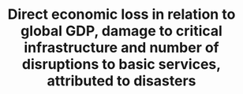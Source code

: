 ---
actual_indicator_available: Disaster losses as a percentage of GDP
actual_indicator_available_description: Disaster losses consists of damage to fixed.
comments_and_limitations: The threshold for determining whether any single event is
  treated as a disaster is if either the associated property losses or the insurance
  payouts exceed 0.1 percent of U.S. GDP.
computation_units: 'Disaster losses: billions of US dollars'
data_non_statistical: false
date_metadata_updated: 10/2017
date_of_national_source_publication: 8/2017
goal_meta_link: http://unstats.un.org/sdgs/files/metadata-compilation/Metadata-Goal-11.pdf
graph_title: Disaster losses as a percentage of GDP
graph_type: line
has_metadata: true
indicator: 11.5.2
indicator_definition: "Direct economic loss: Direct loss is nearly equivalent to physical\
  \ damage. The monetary value of total or partial destruction of physical assets\
  \ existing in the affected area. Examples include loss to physical assets such as\
  \ damaged housings, factories and infrastructure. Direct losses usually happen during\
  \ the event or within the first few hours after the event and are often assessed\
  \ soon after the event to estimate recovery cost and claim insurance payments. These\
  \ are tangible and relatively easy to measure. Direct Economic loss in this indicator\
  \ framework consists of agriculture loss, damage to industrial and commercial facilities,\
  \ damage to housings and critical infrastructures. \tWe limit the economic loss\
  \ into direct economic loss, excluding indirect loss (e.g. loss due to interrupted\
  \ production) and macro-economic loss. The reason is that there is not yet universally\
  \ standardized methodology to measure indirect and macro-economic loss while direct\
  \ loss data monitoring is relatively simpler and more standardized. Global gross\
  \ domestic product: Summation of GDP of Countries. GDP definition according to the\
  \ World Bank. Hazardous event: The occurrence of a natural or human-induced phenomenon\
  \ in a particular place during a particular period of time due to the existence\
  \ of a hazard. Hazard: A potentially damaging physical event, phenomenon or human\
  \ activity that may cause the loss of life or injury, property damage, social and\
  \ economic disruption or environmental degradation. UNISDR recommends setting NO\
  \ threshold for recording hazardous event in order to monitor all hazardous events.\
  \ Small-scale but frequent hazardous events that are not registered in international\
  \ disaster loss databases account for an important share of damages and losses when\
  \ they are combined, and often go unnoticed by the national and international community.\
  \ These events, when accumulated, are often a source of poverty in developing countries\
  \ but can be effectively addressed by well-designed policies. The scope of the Sendai\
  \ Framework for Disaster Risk Reduction 2015-2030 is \"the risk of small-scale and\
  \ large-scale, frequent and infrequent, sudden and slow-onset disasters, caused\
  \ by natural or man-made hazards as well as relate environmental, technological\
  \ and biological hazards and risks\". Regarding the inclusion of biological and\
  \ environmental hazards in natural hazards category and whether and how to integrate\
  \ man-made hazards, UNISDR will discuss the issue with WHO and other organizations\
  \ (for example, WHO would be in a better position in terms of data, knowledge and\
  \ relationship with Member States and other stakeholders to monitor biological events\
  \ including epidemics. However, we generally do not expect biological disasters\
  \ will cause physical damages to facilities. ). \tNote: Terminology will be discussed\
  \ and finalized in the Open-ended Intergovernmental Working Group for Sendai Framework\
  \ for Disaster Risk Reduction."
indicator_name: Direct economic loss in relation to global GDP, damage to critical
  infrastructure and number of disruptions to basic services, attributed to disasters
indicator_sort_order: 11-05-02
indicator_variable: all
layout: indicator
method_of_computation: The original national disaster loss databases usually register
  physical damage value (housing unit loss, infrastructure loss etc.). Need conversion
  from physical value to monetary value according to the UNISDR methodology. After
  converted, divide global direct economic loss by global GDP (inflation adjusted,
  constant USD) calculated from World Bank Development Indicators.
national_geographical_coverage: United States
periodicity: Annual
permalink: /11-5-2/
published: true
rationale_interpretation: "Cities around the world, as well as rural populations,\
  \ witness growing disaster risks. Impacts of climate change on sustainable development\
  \ are observed through both slow-onset events (e.g. sea level rise, increasing temperatures,\
  \ ocean acidification, glacial retreat and related impacts, salinization, land and\
  \ forest degradation, loss of biodiversity and desertification) and extreme weather\
  \ events. The economic loss indicator would track loss to agricultural, industrial\
  \ and commercial sectors and damage to housing and critical infrastructure. \nCities\
  \ are some of the most vulnerable areas to natural disasters. Unplanned urban development\
  \ (e.g. informal settlements, overcrowding, inadequate infrastructures) exacerbates\
  \ urban vulnerability to climate change impacts and hydro-meteorological and geological\
  \ hazards. Over half of all coastal areas are urbanized and 21 of the world's 33\
  \ mega cities lie in coastal flood zones. SIDS and coastal regions are particularly\
  \ affected by sea level rise, coastal flooding and erosion, and extreme events (e.g.\
  \ tsunamis and storm surges) due to undermining natural protective barriers, low\
  \ levels of development combined with rapid population growth in low lying coastal\
  \ areas and inadequate capacity to adapt. Poor urban populations must often resort\
  \ to unsustainable coping strategies and mechanisms. \nLarge numbers of people remain\
  \ perilously close to falling into poverty, experiencing shocks that they are unable\
  \ to cope with. For the poor, a shock of even a relatively short duration can have\
  \ long term consequences. Several dimensions of poverty are closely related to environment,\
  \ which is often affected by natural disasters. The poverty reduction agenda could\
  \ include well-designed social protection scheme to help protecting the poor against\
  \ sudden shocks and the development of capacities to better predict and prepare\
  \ for such shocks. Better management of natural resources can themselves strengthen\
  \ the resilience of the poor, by both reducing the likelihood of natural hazardous\
  \ events and offering resources to help cope with them. \nThe environment for food\
  \ production is increasingly challenging, particularly for smallholders, due to\
  \ environmental and climate-related factors. Similar to extreme income poverty,\
  \ food insecurity continues to be predominantly concentrated in rural areas of developing\
  \ countries, and disproportionately affects poor farmers, agricultural workers,\
  \ pastoralists and rural communities. Common conditions for protracted crisis situations\
  \ include frequent or continued exposure to shocks that undermine livelihoods, food\
  \ and market systems. Special consideration needs to be given to population living\
  \ in areas prone to environmental and natural disaster shocks. \nBiodiversity provides\
  \ ecosystem resilience and contributes to the ability to respond to unpredictable\
  \ global changes and natural disasters. Healthy ecosystems act as buffers against\
  \ natural hazards, providing valuable yet underutilized approaches for climate change\
  \ adaptation, enhancing natural resilience and reducing the vulnerability of people,\
  \ for example to floods and the effects of land degradation. These ecosystem services\
  \ improve the sustainability and economic efficiency of built infrastructure, and\
  \ are critical for sustainable and resilient urban areas. \nThis indicator will\
  \ track direct physical loss expressed in economic term. The disaster loss data\
  \ (particularly mortality) are significantly influenced by large-scale catastrophic\
  \ event, which represent important outliers. UNISDR recommends countries to report\
  \ the data by event, so complementary analysis can be done by both including and\
  \ excluding such catastrophic events. \nThe indicator will build bridge between\
  \ SDGs and the Sendai Framework for Disaster Risk Reduction because the reduction\
  \ of direct economic loss is included in the Sendai Framework global targets and\
  \ will also be monitored under the Sendai Framework Monitoring Mechanism. \n(mainly\
  \ based on TST Issue Brief 2, 3, 5, 20 and 23-26)"
reporting_status: complete
scheduled_update_by_national_source: 10/2017
sdg_goal: 11
source_active_1: true
source_agency_staff_email_1: Andrew.Craig@bea.gov
source_agency_staff_name_1: Andrew Craig
source_agency_survey_dataset_1: Saving and Investment by Sector
source_notes_1: null
source_organisation_1: Saving and Investment by Sector
source_title_1: null
source_url_1: http://www.bea.gov/iTable/iTableHtml.cfm?reqid=9&step=3&isuri=1&903=137
source_url_text_1: http://www.bea.gov/iTable/iTableHtml.cfm?reqid=9&step=3&isuri=1&903=137
target: By 2030, significantly reduce the number of deaths and the number of people
  affected and substantially decrease the direct economic losses relative to global
  gross domestic product caused by disasters, including water-related disasters, with
  a focus on protecting the poor and people in vulnerable situations.
target_id: '11.5'
time_period: 2000-2016
title: Direct economic loss in relation to global GDP, damage to critical infrastructure
  and number of disruptions to basic services, attributed to disasters
un_custodial_agency: 'UNISDR (Partnering Agencies: UNEP)'
un_designated_tier: '2'
us_method_of_computation: Disaster losses divided by World/US GDP expressed as a percentage
variable_description: null
variable_notes: null
---